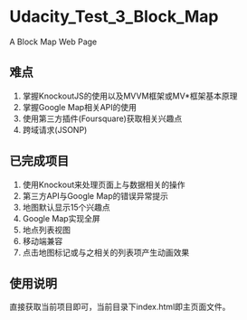 # Udacity_Test_3_Block_Map
A Block Map Web Page

## 难点
1. 掌握KnockoutJS的使用以及MVVM框架或MV*框架基本原理
2. 掌握Google Map相关API的使用
3. 使用第三方插件(Foursquare)获取相关兴趣点
4. 跨域请求(JSONP)

## 已完成项目
1. 使用Knockout来处理页面上与数据相关的操作
2. 第三方API与Google Map的错误异常提示
3. 地图默认显示15个兴趣点
4. Google Map实现全屏
5. 地点列表视图
6. 移动端兼容
7. 点击地图标记或与之相关的列表项产生动画效果

## 使用说明
直接获取当前项目即可，当前目录下index.html即主页面文件。